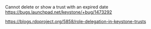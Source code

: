 Cannot delete or show a trust with an expired date
https://bugs.launchpad.net/keystone/+bug/1473292

https://blogs.rdoproject.org/5858/role-delegation-in-keystone-trusts
